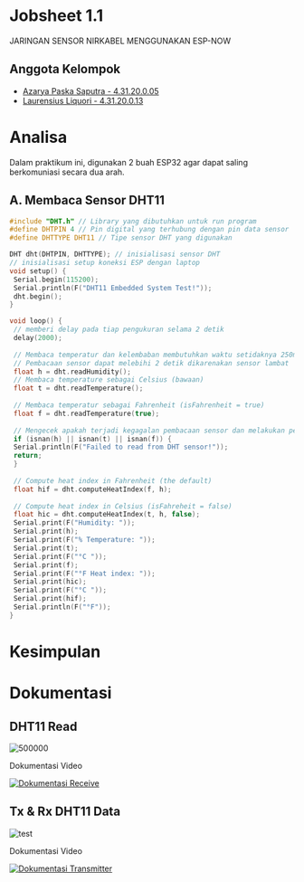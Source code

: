 # Jobsheet 1.1
JARINGAN SENSOR NIRKABEL MENGGUNAKAN ESP-NOW



## Anggota Kelompok

- [Azarya Paska Saputra - 4.31.20.0.05](https://github.com/azpaska)
- [Laurensius Liquori - 4.31.20.0.13](https://github.com/llaurensius)

# Analisa

Dalam praktikum ini, digunakan 2 buah ESP32 agar dapat saling berkomuniasi secara dua arah.

## A. Membaca Sensor DHT11 

```c
#include "DHT.h" // Library yang dibutuhkan untuk run program
#define DHTPIN 4 // Pin digital yang terhubung dengan pin data sensor
#define DHTTYPE DHT11 // Tipe sensor DHT yang digunakan

DHT dht(DHTPIN, DHTTYPE); // inisialisasi sensor DHT
// inisialisasi setup koneksi ESP dengan laptop
void setup() {
 Serial.begin(115200);
 Serial.println(F("DHT11 Embedded System Test!"));
 dht.begin();
}

void loop() {
 // memberi delay pada tiap pengukuran selama 2 detik
 delay(2000);
 
 // Membaca temperatur dan kelembaban membutuhkan waktu setidaknya 250ms
 // Pembacaan sensor dapat melebihi 2 detik dikarenakan sensor lambat
 float h = dht.readHumidity();
 // Membaca temperature sebagai Celsius (bawaan)
 float t = dht.readTemperature();
 
 // Membaca temperatur sebagai Fahrenheit (isFahrenheit = true)
 float f = dht.readTemperature(true);
 
 // Mengecek apakah terjadi kegagalan pembacaan sensor dan melakukan pembacaan ulang.
 if (isnan(h) || isnan(t) || isnan(f)) {
 Serial.println(F("Failed to read from DHT sensor!"));
 return;
 }
 
 // Compute heat index in Fahrenheit (the default)
 float hif = dht.computeHeatIndex(f, h);
 
 // Compute heat index in Celsius (isFahreheit = false)
 float hic = dht.computeHeatIndex(t, h, false);
 Serial.print(F("Humidity: "));
 Serial.print(h);
 Serial.print(F("% Temperature: "));
 Serial.print(t);
 Serial.print(F("°C "));
 Serial.print(f);
 Serial.print(F("°F Heat index: "));
 Serial.print(hic);
 Serial.print(F("°C "));
 Serial.print(hif);
 Serial.println(F("°F"));
}
```


# Kesimpulan


# Dokumentasi
## DHT11 Read
![500000](https://user-images.githubusercontent.com/118155742/210127901-444d1674-53e9-433c-8b2d-fafd67f2d557.jpg)

Dokumentasi Video

[![Dokumentasi Receive](https://img.shields.io/badge/YouTube-%23FF0000.svg?style=for-the-badge&logo=YouTube&logoColor=white)](https://youtube.com/shorts/u8l7PD0T5oc?feature=share)

## Tx & Rx DHT11 Data
![test](https://user-images.githubusercontent.com/118155742/210127905-9a06ed43-51f1-4c68-a107-5ef8157ab890.jpg)

Dokumentasi Video

[![Dokumentasi Transmitter](https://img.shields.io/badge/YouTube-%23FF0000.svg?style=for-the-badge&logo=YouTube&logoColor=white)](https://youtube.com/shorts/mjIHEiJML1Q?feature=share)
